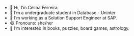 - 👋 Hi, I’m Celina Ferreira
- 🌱 I’m a undergraduate student in Database - Uninter
- 💞️ I’m working as a Solution Support Engineer at SAP.
- 😄 Pronouns: she/her
- 👀 I’m interested in books, puzzles, board games, astrology.

<!---
Celfer3108/Celfer3108 is a ✨ special ✨ repository because its `README.md` (this file) appears on your GitHub profile.
You can click the Preview link to take a look at your changes.
--->
